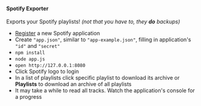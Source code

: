 
#### Spotify Exporter

Exports your Spotify playlists! *(not that you have to, they __do__ backups)*

* [Register](https://developer.spotify.com/my-applications/#!/applications) a new Spotify application
* Create `"app.json"`, similar to `"app-example.json"`, filling in application's `"id"` and `"secret"`
* `npm install`
* `node app.js`
* `open http://127.0.0.1:8080`
* Click Spotify logo to login
* In a list of playlists click specific playlist to download its archive or **Playlists** to download an archive of all playlists
* It may take a while to read all tracks. Watch the application's console for a progress
